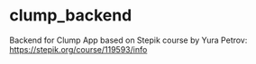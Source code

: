 # clump_backend
Backend for Clump App based on Stepik course by Yura Petrov: https://stepik.org/course/119593/info
